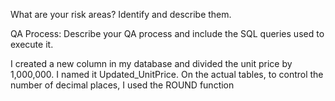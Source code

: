 What are your risk areas? Identify and describe them.



QA Process:
Describe your QA process and include the SQL queries used to execute it.

I created a new column in my database and divided the unit price by 1,000,000. I named it Updated_UnitPrice.
On the actual tables, to control the number of decimal places, I used the ROUND function
